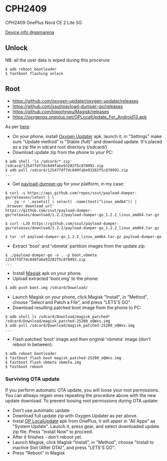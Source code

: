 # CPH2409
CPH2409 OnePlus Nord CE 2 Lite 5G

[Device info @gsmarena](https://www.gsmarena.com/oneplus_nord_ce_2_lite_5g-11344.php)

## Unlock
NB: all the user data is wiped during this procerure
```
$ adb reboot bootloader
$ fastboot flashing unlock
```

## Root
* https://github.com/oxygen-updater/oxygen-updater/releases
* https://github.com/ssut/payload-dumper-go/releases
* https://github.com/topjohnwu/Magisk/releases
* https://oxygenos.oneplus.net/OPLocalUpdate_For_Android13.apk

As per [here](https://forum.xda-developers.com/t/rooting-oneplus-nord-2-ce-lite.4500297/):

- On your phone, install [Oxygen Updater](https://github.com/oxygen-updater/oxygen-updater/releases) apk,
launch it, in "Settings" make sure "Update method" is "Stable (full)" and download update. It's placed as
a zip file in sdcard root directory (/sdcard/)
- Download update zip from the phone to your PC:
```
$ adb shell 'ls /sdcard/*.zip'
/sdcard/12547fdf7dc849fabe93282f5c870992.zip
$ adb pull /sdcard/12547fdf7dc849fabe93282f5c870992.zip
...
```
- Get [payload-dumper-go](https://github.com/ssut/payload-dumper-go/releases) for your platform, in my case:
```
$ curl -s https://api.github.com/repos/ssut/payload-dumper-go/releases/latest | \
    jq -r '.assets[] | select( .name|test("linux_amd64")) | .browser_download_url'
https://github.com/ssut/payload-dumper-go/releases/download/1.2.2/payload-dumper-go_1.2.2_linux_amd64.tar.gz

$ curl -LJO https://github.com/ssut/payload-dumper-go/releases/download/1.2.2/payload-dumper-go_1.2.2_linux_amd64.tar.gz

$ tar -xf payload-dumper-go_1.2.2_linux_amd64.tar.gz payload-dumper-go
```
- Extract 'boot' and 'vbmeta' partition images from the update zip:
```
$ ./payload-dumper-go -o . -p boot,vbmeta 12547fdf7dc849fabe93282f5c870992.zip
...
```
- Install [Magisk](https://github.com/topjohnwu/Magisk/releases) apk on your phone.
- Upload extracted 'boot.img' to the phone:
```
$ adb push boot.img /sdcard/Download/
```
- Launch Magisk on your phone, click Magisk "Install", in "Method", choose "Select and Patch a File",
and press "LETS'S GO".
- Download resulting patched boot image from the phone to PC:
```
$ adb shell ls /sdcard/Download/magisk_patched*
/sdcard/Download/magisk_patched-25200_oQWxs.img
$ adb pull /sdcard/Download/magisk_patched-25200_oQWxs.img
...
```
- Flash patched 'boot' image and then original 'vbmeta' image (don't reboot in between):
```
$ adb reboot bootloader
$ fastboot flash boot magisk_patched-25200_oQWxs.img
$ fastboot flash vbmeta vbmeta.img
$ fastboot reboot
```

### Surviving OTA update
If you perform automatic OTA update, you will loose your root permissions. You can allways regain ones repeating
the procedure above with the new update download. To prevent loosing root permissions during OTA update:
- Don't use automatic update
- Download full update zip with Oxygen Updater as per above.
- Instal [OP LocalUpdate](https://oxygenos.oneplus.net/OPLocalUpdate_For_Android13.apk) apk from OnePlus, it will apper
in "All Apps" as "System Update". Launch it, press gear, and select downloaded update zip file. Press "Install Now" to proceed.
- After it finishes - don't reboot yet.
- Launch Magisk, click Magisk "Install", in "Method", choose "Install to inactive Slot (After OTA)",
and press "LETS'S GO".
- Press "Reboot" in Magisk

